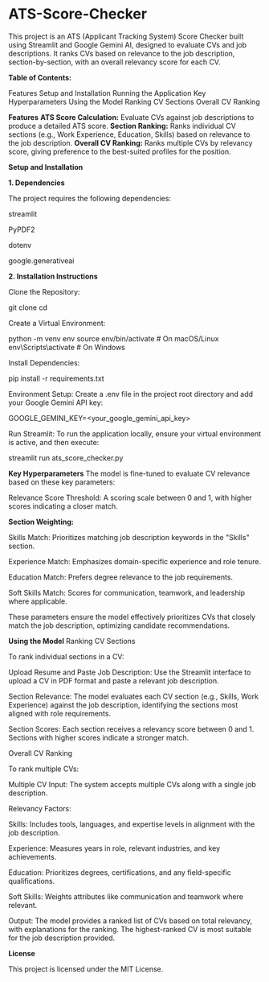 # ATS-Score-Checker

This project is an ATS (Applicant Tracking System) Score Checker built using Streamlit and Google Gemini AI, designed to evaluate CVs and job descriptions. It ranks CVs based on relevance to the job description, section-by-section, with an overall relevancy score for each CV.

**Table of Contents:**

  Features
  Setup and Installation
  Running the Application
  Key Hyperparameters
  Using the Model
  Ranking CV Sections
  Overall CV Ranking

**Features**
**ATS Score Calculation:** Evaluate CVs against job descriptions to produce a detailed ATS score.
**Section Ranking:** Ranks individual CV sections (e.g., Work Experience, Education, Skills) based on relevance to the job description.
**Overall CV Ranking:** Ranks multiple CVs by relevancy score, giving preference to the best-suited profiles for the position.

**Setup and Installation**

**1. Dependencies**

The project requires the following dependencies:

  streamlit
  
  PyPDF2
  
  dotenv
  
  google.generativeai
  

**2. Installation Instructions**

Clone the Repository:

  git clone <repository-url>
  cd <repository-directory>

Create a Virtual Environment:

  python -m venv env
  source env/bin/activate   # On macOS/Linux
  env\Scripts\activate      # On Windows

Install Dependencies:

  pip install -r requirements.txt

Environment Setup: Create a .env file in the project root directory and add your Google Gemini API key:

  GOOGLE_GEMINI_KEY=<your_google_gemini_api_key>

Run Streamlit:
To run the application locally, ensure your virtual environment is active, and then execute:

  streamlit run ats_score_checker.py

**Key Hyperparameters**
The model is fine-tuned to evaluate CV relevance based on these key parameters:

Relevance Score Threshold: A scoring scale between 0 and 1, with higher scores indicating a closer match.

**Section Weighting:**

  Skills Match: Prioritizes matching job description keywords in the "Skills" section.
  
  Experience Match: Emphasizes domain-specific experience and role tenure.
  
  Education Match: Prefers degree relevance to the job requirements.
  
  Soft Skills Match: Scores for communication, teamwork, and leadership where applicable.
  
  These parameters ensure the model effectively prioritizes CVs that closely match the job description, optimizing candidate recommendations.
  
  
**Using the Model**
Ranking CV Sections

To rank individual sections in a CV:

  Upload Resume and Paste Job Description: Use the Streamlit interface to upload a CV in PDF format and paste a relevant job description.
  
  Section Relevance: The model evaluates each CV section (e.g., Skills, Work Experience) against the job description, identifying the sections most aligned with role requirements.
  
  Section Scores: Each section receives a relevancy score between 0 and 1. Sections with higher scores indicate a stronger match.
  
  Overall CV Ranking
      
   To rank multiple CVs:
    
   Multiple CV Input: The system accepts multiple CVs along with a single job description.
      
   Relevancy Factors:
      
   Skills: Includes tools, languages, and expertise levels in alignment with the job description.
        
   Experience: Measures years in role, relevant industries, and key achievements.
        
   Education: Prioritizes degrees, certifications, and any field-specific qualifications.
        
   Soft Skills: Weights attributes like communication and teamwork where relevant.
        
   Output: The model provides a ranked list of CVs based on total relevancy, with explanations for the ranking. The highest-ranked CV is most suitable for the job description provided.
        
      
**License**

This project is licensed under the MIT License.

